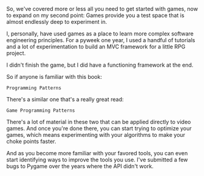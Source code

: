 So, we've covered more or less all you need to get started with games, now to
expand on my second point: Games provide you a test space that is almost
endlessly deep to experiment in.

I, personally, have used games as a place to learn more complex software
engineering principles. For a pyweek one year, I used a handful of tutorials
and a lot of experimentation to build an MVC framework for a little RPG project.

I didn't finish the game, but I did have a functioning framework at the end.

So if anyone is familiar with this book:

    Programming Patterns

There's a similar one that's a really great read:

    Game Programming Patterns

There's a lot of material in these two that can be applied directly to video
games. And once you're done there, you can start trying to optimize your games,
which means experimenting with your algorithms to make your choke points faster.

And as you become more familiar with your favored tools, you can even start
identifying ways to improve the tools you use. I've submitted a few bugs to
Pygame over the years where the API didn't work.
